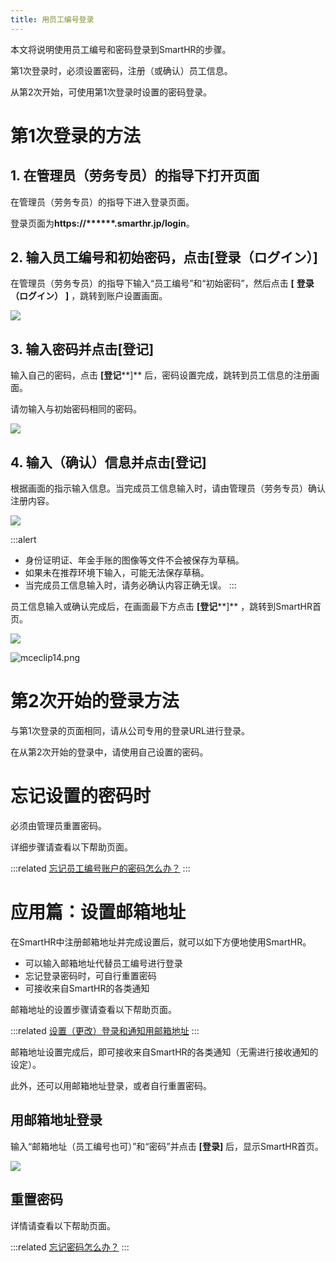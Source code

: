 ```yaml
---
title: 用员工编号登录
---
```

本文将说明使用员工编号和密码登录到SmartHR的步骤。

第1次登录时，必须设置密码，注册（或确认）员工信息。

从第2次开始，可使用第1次登录时设置的密码登录。

# 第1次登录的方法

## 1\. 在管理员（劳务专员）的指导下打开页面

在管理员（劳务专员）的指导下进入登录页面。

登录页面为**https://\*\*\*\*\*\*.smarthr.jp/login**。

## 2\. 输入员工编号和初始密码，点击\[登录（ログイン）\]

在管理员（劳务专员）的指导下输入“员工编号”和“初始密码”，然后点击 **\[** **登录（ログイン）** **\]** ，跳转到账户设置画面。

![](./01_mceclip3.png)

## 3\. 输入密码并点击\[登记\]

输入自己的密码，点击 **\[登记****\]** 后，密码设置完成，跳转到员工信息的注册画面。

请勿输入与初始密码相同的密码。

![](./02_mceclip3.png)

## 4\. 输入（确认）信息并点击\[登记\]

根据画面的指示输入信息。当完成员工信息输入时，请由管理员（劳务专员）确认注册内容。

![](./mceclip26.png)

:::alert
- 身份证明证、年金手账的图像等文件不会被保存为草稿。
- 如果未在推荐环境下输入，可能无法保存草稿。
- 当完成员工信息输入时，请务必确认内容正确无误。
:::

员工信息输入或确认完成后，在画面最下方点击 **\[登记****\]** ，跳转到SmartHR首页。

![](./mceclip10.png)

![mceclip14.png](./mceclip14.png)

# 第2次开始的登录方法

与第1次登录的页面相同，请从公司专用的登录URL进行登录。

在从第2次开始的登录中，请使用自己设置的密码。

# 忘记设置的密码时

必须由管理员重置密码。

详细步骤请查看以下帮助页面。

:::related
[忘记员工编号账户的密码怎么办？](https://knowledge.smarthr.jp/hc/ja/articles/360026104374)
:::

# 应用篇：设置邮箱地址

在SmartHR中注册邮箱地址并完成设置后，就可以如下方便地使用SmartHR。

- 可以输入邮箱地址代替员工编号进行登录
- 忘记登录密码时，可自行重置密码
- 可接收来自SmartHR的各类通知

邮箱地址的设置步骤请查看以下帮助页面。

:::related
[设置（更改）登录和通知用邮箱地址](https://knowledge.smarthr.jp/hc/ja/articles/360026263093)
:::

邮箱地址设置完成后，即可接收来自SmartHR的各类通知（无需进行接收通知的设定）。

此外，还可以用邮箱地址登录，或者自行重置密码。

## 用邮箱地址登录

输入“邮箱地址（员工编号也可）”和“密码”并点击 **\[****登录****\]** 后，显示SmartHR首页。

![](./mceclip23.png)

## 重置密码

详情请查看以下帮助页面。

:::related
[忘记密码怎么办？](https://knowledge.smarthr.jp/hc/ja/articles/360026265593)
:::
